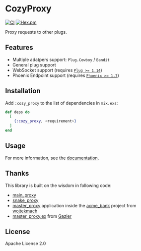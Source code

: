 # CozyProxy

[![CI](https://github.com/cozy-elixir/cozy_proxy/actions/workflows/ci.yml/badge.svg)](https://github.com/cozy-elixir/cozy_proxy/actions/workflows/ci.yml)
[![Hex.pm](https://img.shields.io/hexpm/v/cozy_proxy.svg)](https://hex.pm/packages/cozy_proxy)

Proxy requests to other plugs.

## Features

- Multiple adatpers support: `Plug.Cowboy` / `Bandit`
- General plug support
- WebSocket support (requires [`Plug >= 1.14`](https://github.com/elixir-plug/plug/blob/2ef07cdd2732cde5cac73fc39b49fe83d5fcc369/README.md?plain=1#L71))
- Phoenix Endpoint support (requires [`Phoenix >= 1.7`](https://github.com/phoenixframework/phoenix/blob/v1.7.0/mix.exs#L73))

## Installation

Add `:cozy_proxy` to the list of dependencies in `mix.exs`:

```elixir
def deps do
  [
    {:cozy_proxy, <requirement>}
  ]
end
```

## Usage

For more information, see the [documentation](https://hexdocs.pm/cozy_proxy).

## Thanks

This library is built on the wisdom in following code:

- [main_proxy](https://github.com/Main-Proxy/main_proxy)
- [snake_proxy](https://github.com/evadne/snake/tree/master/apps/snake_proxy)
- [master_proxy](https://github.com/wojtekmach/acme_bank/tree/master/apps/master_proxy) application inside the [acme_bank](https://github.com/wojtekmach/acme_bank) project from [wojtekmach](https://github.com/wojtekmach)
- [master_proxy.ex](https://gist.github.com/Gazler/fe7ed5dc598250002dfe) from [Gazler](https://github.com/Gazler)

## License

Apache License 2.0
